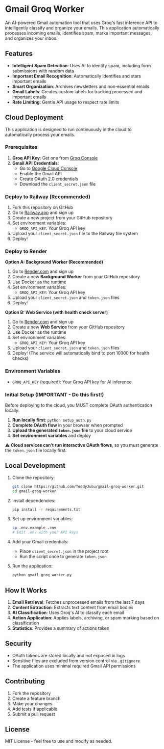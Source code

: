 # Gmail Groq Worker

An AI-powered Gmail automation tool that uses Groq's fast inference API to intelligently classify and organize your emails. This application automatically processes incoming emails, identifies spam, marks important messages, and organizes your inbox.

## Features

- **Intelligent Spam Detection**: Uses AI to identify spam, including form submissions with random data
- **Important Email Recognition**: Automatically identifies and stars important emails
- **Smart Organization**: Archives newsletters and non-essential emails
- **Gmail Labels**: Creates custom labels for tracking processed and important emails
- **Rate Limiting**: Gentle API usage to respect rate limits

## Cloud Deployment

This application is designed to run continuously in the cloud to automatically process your emails.

### Prerequisites

1. **Groq API Key**: Get one from [Groq Console](https://console.groq.com/keys)
2. **Gmail API Credentials**: 
   - Go to [Google Cloud Console](https://console.cloud.google.com/)
   - Enable the Gmail API
   - Create OAuth 2.0 credentials
   - Download the `client_secret.json` file

### Deploy to Railway (Recommended)

1. Fork this repository on GitHub
2. Go to [Railway.app](https://railway.app) and sign up
3. Create a new project from your GitHub repository
4. Set environment variables:
   - `GROQ_API_KEY`: Your Groq API key
5. Upload your `client_secret.json` file to the Railway file system
6. Deploy!

### Deploy to Render

**Option A: Background Worker (Recommended)**
1. Go to [Render.com](https://render.com) and sign up
2. Create a new **Background Worker** from your GitHub repository
3. Use Docker as the runtime
4. Set environment variables:
   - `GROQ_API_KEY`: Your Groq API key
5. Upload your `client_secret.json` and `token.json` files
6. Deploy!

**Option B: Web Service (with health check server)**
1. Go to [Render.com](https://render.com) and sign up
2. Create a new **Web Service** from your GitHub repository
3. Use Docker as the runtime
4. Set environment variables:
   - `GROQ_API_KEY`: Your Groq API key
5. Upload your `client_secret.json` and `token.json` files
6. Deploy! (The service will automatically bind to port 10000 for health checks)

### Environment Variables

- `GROQ_API_KEY` (required): Your Groq API key for AI inference

### Initial Setup (IMPORTANT - Do this first!)

Before deploying to the cloud, you MUST complete OAuth authentication locally:

1. **Run locally first**: `python setup_auth.py`
2. **Complete OAuth flow** in your browser when prompted
3. **Upload the generated `token.json` file** to your cloud service
4. **Set environment variables** and deploy

⚠️ **Cloud services can't run interactive OAuth flows**, so you must generate the `token.json` file locally first.

## Local Development

1. Clone the repository:
   ```bash
   git clone https://github.com/TeddyJubu/gmail-groq-worker.git
   cd gmail-groq-worker
   ```

2. Install dependencies:
   ```bash
   pip install -r requirements.txt
   ```

3. Set up environment variables:
   ```bash
   cp .env.example .env
   # Edit .env with your API keys
   ```

4. Add your Gmail credentials:
   - Place `client_secret.json` in the project root
   - Run the script once to generate `token.json`

5. Run the application:
   ```bash
   python gmail_groq_worker.py
   ```

## How It Works

1. **Email Retrieval**: Fetches unprocessed emails from the last 7 days
2. **Content Extraction**: Extracts text content from email bodies
3. **AI Classification**: Uses Groq's AI to classify each email
4. **Action Application**: Applies labels, archiving, or spam marking based on classification
5. **Statistics**: Provides a summary of actions taken

## Security

- OAuth tokens are stored locally and not exposed in logs
- Sensitive files are excluded from version control via `.gitignore`
- The application uses minimal required Gmail API permissions

## Contributing

1. Fork the repository
2. Create a feature branch
3. Make your changes
4. Add tests if applicable
5. Submit a pull request

## License

MIT License - feel free to use and modify as needed.
